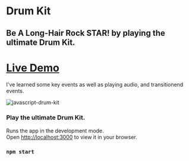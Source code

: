 # Drum Kit

## Be A Long-Hair Rock STAR! by playing the ultimate Drum Kit.

# [Live Demo](https://tubular-melba-51967b.netlify.app/)

I've learned some key events as well as playing audio, and transitionend events.

![javascript-drum-kit](<![javascript-drum-kit](https://user-images.githubusercontent.com/64751892/171516221-8093940f-5652-42e2-a834-35edfdeb9660.gif)>)

### Play the ultimate Drum Kit.

Runs the app in the development mode.\
Open [http://localhost:3000](http://localhost:3000) to view it in your browser.

### `npm start`
